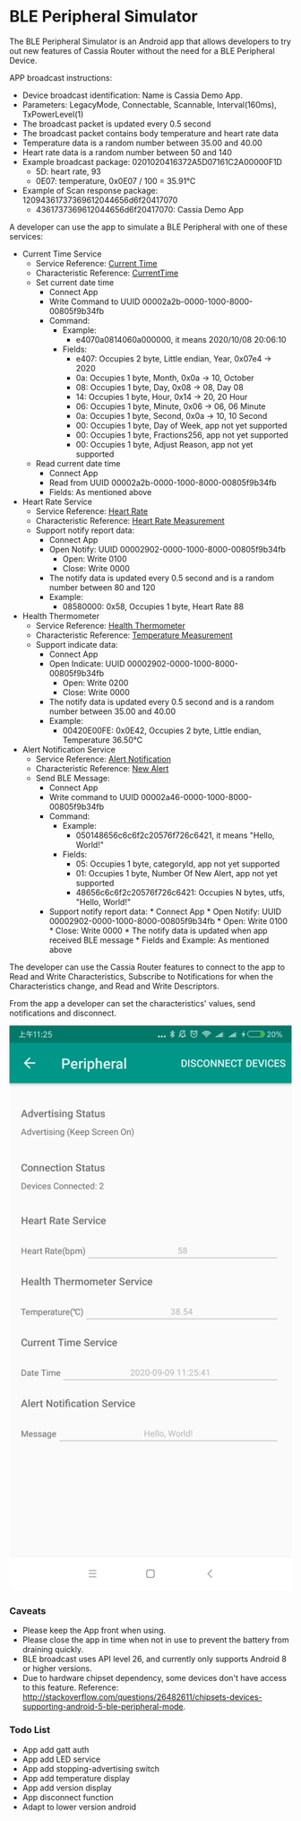 # BLE Peripheral Simulator

The BLE Peripheral Simulator is an Android app that allows developers to try
out new features of Cassia Router without the need for a BLE Peripheral Device.

APP broadcast instructions:

* Device broadcast identification: Name is Cassia Demo App.
* Parameters: LegacyMode, Connectable, Scannable, Interval(160ms), TxPowerLevel(1)
* The broadcast packet is updated every 0.5 second 
* The broadcast packet contains body temperature and heart rate data
* Temperature data is a random number between 35.00 and 40.00
* Heart rate data is a random number between 50 and 140 
* Example broadcast package: 0201020416372A5D07161C2A00000F1D
    * 5D: heart rate, 93
    * 0E07: temperature, 0x0E07 / 100 = 35.91℃
* Example of Scan response package: 12094361737369612044656d6f20417070
    * 4361737369612044656d6f20417070: Cassia Demo App

A developer can use the app to simulate a BLE Peripheral with one of these services:

* Current Time Service
    * Service Reference: [Current Time](https://www.bluetooth.com/wp-content/uploads/Sitecore-Media-Library/Gatt/Xml/Services/org.bluetooth.service.current_time.xml)
    * Characteristic Reference: [CurrentTime](https://www.bluetooth.com/wp-content/uploads/Sitecore-Media-Library/Gatt/Xml/Characteristics/org.bluetooth.characteristic.current_time.xml)
    * Set current date time
        * Connect App
        * Write Command to UUID 00002a2b-0000-1000-8000-00805f9b34fb
        * Command:
            * Example:
                * e4070a0814060a000000, it means 2020/10/08 20:06:10
            * Fields:
                * e407: Occupies 2 byte, Little endian, Year, 0x07e4 -> 2020
                * 0a: Occupies 1 byte, Month, 0x0a -> 10, October
                * 08: Occupies 1 byte, Day, 0x08 -> 08, Day 08
                * 14: Occupies 1 byte, Hour, 0x14 -> 20, 20 Hour
                * 06: Occupies 1 byte, Minute, 0x06 -> 06, 06 Minute
                * 0a: Occupies 1 byte, Second, 0x0a -> 10, 10 Second
                * 00: Occupies 1 byte, Day of Week, app not yet supported
                * 00: Occupies 1 byte, Fractions256, app not yet supported
                * 00: Occupies 1 byte, Adjust Reason, app not yet supported
    * Read current date time
        * Connect App
        * Read from UUID 00002a2b-0000-1000-8000-00805f9b34fb
        * Fields: As mentioned above       
* Heart Rate Service
    * Service Reference: [Heart Rate](https://www.bluetooth.com/wp-content/uploads/Sitecore-Media-Library/Gatt/Xml/Services/org.bluetooth.service.heart_rate.xml)
    * Characteristic Reference: [Heart Rate Measurement](https://www.bluetooth.com/wp-content/uploads/Sitecore-Media-Library/Gatt/Xml/Characteristics/org.bluetooth.characteristic.heart_rate_measurement.xml)
    * Support notify report data:
        * Connect App
        * Open Notify: UUID 00002902-0000-1000-8000-00805f9b34fb
            * Open: Write 0100
            * Close: Write 0000
        * The notify data is updated every 0.5 second and is a random number between 80 and 120
        * Example: 
            * 08580000: 0x58, Occupies 1 byte, Heart Rate 88
* Health Thermometer
    * Service Reference: [Health Thermometer](https://www.bluetooth.com/wp-content/uploads/Sitecore-Media-Library/Gatt/Xml/Services/org.bluetooth.service.health_thermometer.xml)
    * Characteristic Reference: [Temperature Measurement](https://www.bluetooth.com/wp-content/uploads/Sitecore-Media-Library/Gatt/Xml/Characteristics/org.bluetooth.characteristic.temperature_measurement.xml)
    * Support indicate data:
        * Connect App
        * Open Indicate: UUID 00002902-0000-1000-8000-00805f9b34fb
            * Open: Write 0200
            * Close: Write 0000
        * The notify data is updated every 0.5 second and is a random number between 35.00 and 40.00
        * Example:
            * 00420E00FE: 0x0E42, Occupies 2 byte, Little endian, Temperature 36.50℃
* Alert Notification Service
    * Service Reference: [Alert Notification](https://www.bluetooth.com/wp-content/uploads/Sitecore-Media-Library/Gatt/Xml/Services/org.bluetooth.service.alert_notification.xml)
    * Characteristic Reference: [New Alert](https://www.bluetooth.com/wp-content/uploads/Sitecore-Media-Library/Gatt/Xml/Characteristics/org.bluetooth.characteristic.new_alert.xml)
    * Send BLE Message:
        * Connect App
        * Write command to UUID 00002a46-0000-1000-8000-00805f9b34fb
        * Command:
            * Example:
                * 050148656c6c6f2c20576f726c6421, it means "Hello, World!"
            * Fields:
                * 05: Occupies 1 byte, categoryId, app not yet supported
                * 01: Occupies 1 byte, Number Of New Alert, app not yet supported
                * 48656c6c6f2c20576f726c6421: Occupies N bytes, utfs, "Hello, World!"
        * Support notify report data:
                * Connect App
                * Open Notify: UUID 00002902-0000-1000-8000-00805f9b34fb
                    * Open: Write 0100
                    * Close: Write 0000
                * The notify data is updated when app received BLE message
                * Fields and Example: As mentioned above

The developer can use the Cassia Router features to connect to the app to Read and Write Characteristics, Subscribe to Notifications for when the Characteristics change, and Read and Write Descriptors.

From the app a developer can set the characteristics' values, send notifications and disconnect.

![Cassia Demo](CassiaDemo.jpg)

### Caveats
* Please keep the App front when using.
* Please close the app in time when not in use to prevent the battery from draining quickly.
* BLE broadcast uses API level 26, and currently only supports Android 8 or higher versions.
* Due to hardware chipset dependency, some devices don't have access to this feature. Reference: http://stackoverflow.com/questions/26482611/chipsets-devices-supporting-android-5-ble-peripheral-mode.

### Todo List
* App add gatt auth
* App add LED service
* App add stopping-advertising switch
* App add temperature display
* App add version display
* App disconnect function
* Adapt to lower version android
